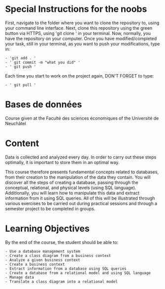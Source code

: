 # Special Instructions for the noobs

First, navigate to the folder where you want to clone the repository to, using your command line interface.
Next, clone this repository using the green button via HTTPS, using 'git clone <link>' in your terminal.
Now, normally, you have the repository on your computer.
Once you have modified/completed your task, still in your terminal, as you want to push your modifications, type in:

    - 'git add . '
    - ' git commit -m "what you did" '
    - ' git push '

Each time you start to work on the project again, DON'T FORGET to type:

    - ' git pull '

# Bases de données
Course given at the Faculté des sciences économiques of the Université de Neuchâtel

# Content

Data is collected and analyzed every day. In order to carry out these steps optimally, it is important to store them in an optimal way.

This course therefore presents fundamental concepts related to databases, from their creation to the manipulation of the data they contain. You will discover all the steps of creating a database, passing through the conceptual, relational, and physical levels (using SQL language). Additionally, you will learn how to manipulate this data and extract information from it using SQL queries. All of this will be illustrated through various exercises to be carried out during practical sessions and through a semester project to be completed in groups.

# Learning Objectives

By the end of the course, the student should be able to:

    - Use a database management system
    - Create a class diagram from a business context
    - Analyze a given business context
    - Create a business context
    - Extract information from a database using SQL queries
    - Create a database from a relational model and using SQL language
    - Manage data
    - Translate a class diagram into a relational model
